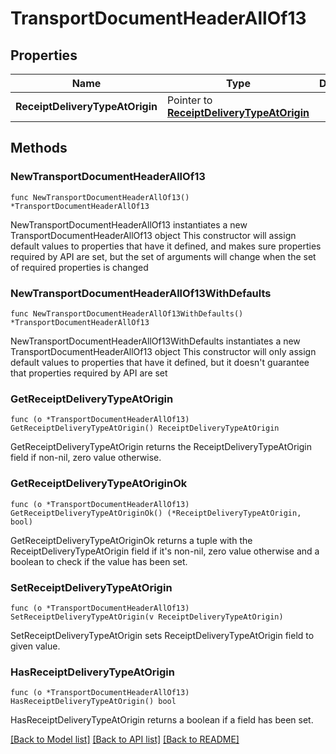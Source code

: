 # TransportDocumentHeaderAllOf13

## Properties

Name | Type | Description | Notes
------------ | ------------- | ------------- | -------------
**ReceiptDeliveryTypeAtOrigin** | Pointer to [**ReceiptDeliveryTypeAtOrigin**](ReceiptDeliveryTypeAtOrigin.md) |  | [optional] 

## Methods

### NewTransportDocumentHeaderAllOf13

`func NewTransportDocumentHeaderAllOf13() *TransportDocumentHeaderAllOf13`

NewTransportDocumentHeaderAllOf13 instantiates a new TransportDocumentHeaderAllOf13 object
This constructor will assign default values to properties that have it defined,
and makes sure properties required by API are set, but the set of arguments
will change when the set of required properties is changed

### NewTransportDocumentHeaderAllOf13WithDefaults

`func NewTransportDocumentHeaderAllOf13WithDefaults() *TransportDocumentHeaderAllOf13`

NewTransportDocumentHeaderAllOf13WithDefaults instantiates a new TransportDocumentHeaderAllOf13 object
This constructor will only assign default values to properties that have it defined,
but it doesn't guarantee that properties required by API are set

### GetReceiptDeliveryTypeAtOrigin

`func (o *TransportDocumentHeaderAllOf13) GetReceiptDeliveryTypeAtOrigin() ReceiptDeliveryTypeAtOrigin`

GetReceiptDeliveryTypeAtOrigin returns the ReceiptDeliveryTypeAtOrigin field if non-nil, zero value otherwise.

### GetReceiptDeliveryTypeAtOriginOk

`func (o *TransportDocumentHeaderAllOf13) GetReceiptDeliveryTypeAtOriginOk() (*ReceiptDeliveryTypeAtOrigin, bool)`

GetReceiptDeliveryTypeAtOriginOk returns a tuple with the ReceiptDeliveryTypeAtOrigin field if it's non-nil, zero value otherwise
and a boolean to check if the value has been set.

### SetReceiptDeliveryTypeAtOrigin

`func (o *TransportDocumentHeaderAllOf13) SetReceiptDeliveryTypeAtOrigin(v ReceiptDeliveryTypeAtOrigin)`

SetReceiptDeliveryTypeAtOrigin sets ReceiptDeliveryTypeAtOrigin field to given value.

### HasReceiptDeliveryTypeAtOrigin

`func (o *TransportDocumentHeaderAllOf13) HasReceiptDeliveryTypeAtOrigin() bool`

HasReceiptDeliveryTypeAtOrigin returns a boolean if a field has been set.


[[Back to Model list]](../README.md#documentation-for-models) [[Back to API list]](../README.md#documentation-for-api-endpoints) [[Back to README]](../README.md)


